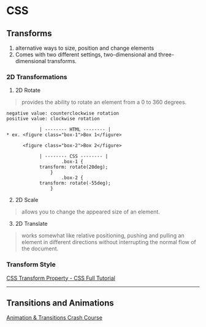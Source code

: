 # CSS

## Transforms
1. alternative ways to size, position and change elements
2. Comes with two different settings, two-dimensional and three-dimensional transforms.

### **2D Transformations**

1. 2D Rotate
  > provides the ability to rotate an element from a 0 to 360 degrees.
    
    negative value: counterclockwise rotation
    positive value: clockwise rotation

                | -------- HTML -------- |
    * ex. <figure class="box-1">Box 1</figure>

          <figure class="box-2">Box 2</figure>

                | -------- CSS -------- |
                        .box-1 {
                transform: rotate(20deg);
                    }
                        .box-2 {
                transform: rotate(-55deg);
                    }

2. 2D Scale
  > allows you to change the appeared size of an element.

3. 2D Translate
  > works somewhat like relative positioning, pushing and pulling an element in different directions without interrupting the normal flow of the document.

### Transform Style

[CSS Transform Property - CSS Full Tutorial](https://www.youtube.com/watch?v=ypwVbSAAJ68)

-----------------------------------------------

## Transitions and Animations

[Animation & Transitions Crash Course](https://www.youtube.com/watch?v=zHUpx90NerM)
